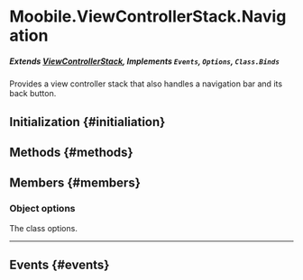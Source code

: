 Moobile.ViewControllerStack.Navigation
================================================================================
##### Extends [ViewControllerStack](Docs/ViewController/ViewControllerStack.md), Implements `Events`, `Options`, `Class.Binds`

Provides a view controller stack that also handles a navigation bar
       and its back button.

Initialization {#initialiation}
--------------------------------------------------------------------------------

Methods {#methods}
--------------------------------------------------------------------------------


Members {#members}
--------------------------------------------------------------------------------

### Object options

The class options.

-----


Events {#events}
--------------------------------------------------------------------------------